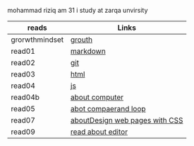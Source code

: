 mohammad riziq am 31 i study at zarqa unvirsity 


| reads         | Links                        | 
| --------------| -----------              |  
| grorwthmindset| [grouth](growth)         |
| read01        | [markdown](read01)       | 
| read02        | [git](read02)            |
| read03        | [html](read03)           |
| read04        | [js  ](read04 )          |
|read04b        | [about computer](read04b)|
|read05         | [abot compaerand loop](read05) |
|read07         |[aboutDesign web pages with CSS](read07)   |read06         |[Aboutjs operator and function](read06)
|read09         |[read about editor](read09)|